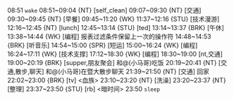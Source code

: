 08:51 `wake`
08:51~09:04 {NT} [self_clean]
09:07~09:30 {NT} [交通]
09:30~09:45 {NT} [早餐]
09:45~11:20 {WK}
11:37~12:16 {STU} [技术漫游] <javascript weekly>
12:16~12:45 {NT} [lunch]
12:45~13:14 {STU} [ted] <OTD>
13:14~13:37 {BRK} [午休]
13:38~14:44 {WK} [编程] <WA> 报表过滤条件保留上一次的操作符
14:48~14:53 {BRK} [听音乐]
14:54~15:00 {SPR} [短运]
15:00~16:24 {WK} [编程] <life-time-tracker>
16:24~17:11 {WK} [技术支撑] <WA>
17:12~18:30 {WK} [编程] <life-time-tracker>
18:30~19:00 [nt,交通]
19:00~20:19 {BRK} [supper,朋友聚会] 和@(小马哥)吃饭
20:19~20:41 {NT} [交通,散步,聊天] 和@(小马哥)在暨大散步聊天
21:39~21:50 {NT} [交通] 回家
22:02~23:00 {BRK} [tv] <血族>
23:10~23:20 {NT} [洗澡]
23:20~23:37 {NT} [整理]
23:37~23:50 {STU} [rb] <暗时间>
23:50 `sleep`